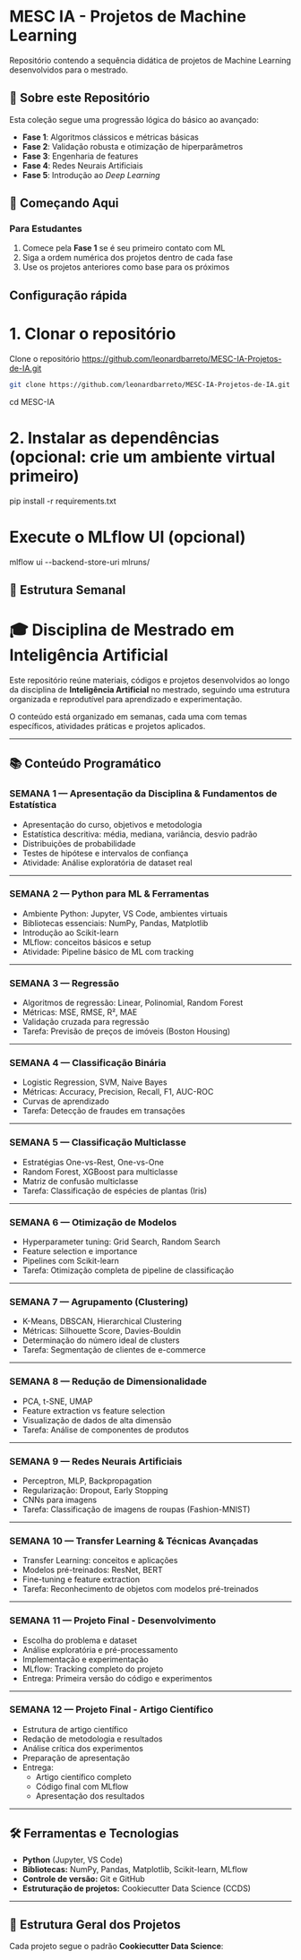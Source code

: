 # MESC IA - Projetos de Machine Learning

Repositório contendo a sequência didática de projetos de Machine Learning desenvolvidos para o mestrado.

## 🎯 Sobre este Repositório

Esta coleção segue uma progressão lógica do básico ao avançado:
- **Fase 1**: Algoritmos clássicos e métricas básicas
- **Fase 2**: Validação robusta e otimização de hiperparâmetros  
- **Fase 3**: Engenharia de features
- **Fase 4**: Redes Neurais Artificiais
- **Fase 5**: Introdução ao _Deep Learning_


## 🚀 Começando Aqui

### Para Estudantes
1. Comece pela **Fase 1** se é seu primeiro contato com ML
2. Siga a ordem numérica dos projetos dentro de cada fase
3. Use os projetos anteriores como base para os próximos

## Configuração rápida

# 1. Clonar o repositório 
Clone o repositório https://github.com/leonardbarreto/MESC-IA-Projetos-de-IA.git
```bash
git clone https://github.com/leonardbarreto/MESC-IA-Projetos-de-IA.git
```
cd MESC-IA

# 2. Instalar as dependências (opcional: crie um ambiente virtual primeiro)
pip install -r requirements.txt

# Execute o MLflow UI (opcional)
mlflow ui --backend-store-uri mlruns/

## 📅 Estrutura Semanal

# 🎓 Disciplina de Mestrado em Inteligência Artificial

Este repositório reúne materiais, códigos e projetos desenvolvidos ao longo da disciplina de **Inteligência Artificial** no mestrado, seguindo uma estrutura organizada e reprodutível para aprendizado e experimentação.

O conteúdo está organizado em semanas, cada uma com temas específicos, atividades práticas e projetos aplicados.

---

## 📚 Conteúdo Programático

### **SEMANA 1 — Apresentação da Disciplina & Fundamentos de Estatística**
- Apresentação do curso, objetivos e metodologia
- Estatística descritiva: média, mediana, variância, desvio padrão
- Distribuições de probabilidade
- Testes de hipótese e intervalos de confiança
- Atividade: Análise exploratória de dataset real

---

### **SEMANA 2 — Python para ML & Ferramentas**
- Ambiente Python: Jupyter, VS Code, ambientes virtuais
- Bibliotecas essenciais: NumPy, Pandas, Matplotlib
- Introdução ao Scikit-learn
- MLflow: conceitos básicos e setup
- Atividade: Pipeline básico de ML com tracking

---

### **SEMANA 3 — Regressão**
- Algoritmos de regressão: Linear, Polinomial, Random Forest
- Métricas: MSE, RMSE, R², MAE
- Validação cruzada para regressão
- Tarefa: Previsão de preços de imóveis (Boston Housing)

---

### **SEMANA 4 — Classificação Binária**
- Logistic Regression, SVM, Naive Bayes
- Métricas: Accuracy, Precision, Recall, F1, AUC-ROC
- Curvas de aprendizado
- Tarefa: Detecção de fraudes em transações

---

### **SEMANA 5 — Classificação Multiclasse**
- Estratégias One-vs-Rest, One-vs-One
- Random Forest, XGBoost para multiclasse
- Matriz de confusão multiclasse
- Tarefa: Classificação de espécies de plantas (Iris)

---

### **SEMANA 6 — Otimização de Modelos**
- Hyperparameter tuning: Grid Search, Random Search
- Feature selection e importance
- Pipelines com Scikit-learn
- Tarefa: Otimização completa de pipeline de classificação

---

### **SEMANA 7 — Agrupamento (Clustering)**
- K-Means, DBSCAN, Hierarchical Clustering
- Métricas: Silhouette Score, Davies-Bouldin
- Determinação do número ideal de clusters
- Tarefa: Segmentação de clientes de e-commerce

---

### **SEMANA 8 — Redução de Dimensionalidade**
- PCA, t-SNE, UMAP
- Feature extraction vs feature selection
- Visualização de dados de alta dimensão
- Tarefa: Análise de componentes de produtos

---

### **SEMANA 9 — Redes Neurais Artificiais**
- Perceptron, MLP, Backpropagation
- Regularização: Dropout, Early Stopping
- CNNs para imagens
- Tarefa: Classificação de imagens de roupas (Fashion-MNIST)

---

### **SEMANA 10 — Transfer Learning & Técnicas Avançadas**
- Transfer Learning: conceitos e aplicações
- Modelos pré-treinados: ResNet, BERT
- Fine-tuning e feature extraction
- Tarefa: Reconhecimento de objetos com modelos pré-treinados

---

### **SEMANA 11 — Projeto Final - Desenvolvimento**
- Escolha do problema e dataset
- Análise exploratória e pré-processamento
- Implementação e experimentação
- MLflow: Tracking completo do projeto
- Entrega: Primeira versão do código e experimentos

---

### **SEMANA 12 — Projeto Final - Artigo Científico**
- Estrutura de artigo científico
- Redação de metodologia e resultados
- Análise crítica dos experimentos
- Preparação de apresentação
- Entrega:
  - Artigo científico completo
  - Código final com MLflow
  - Apresentação dos resultados

---

## 🛠 Ferramentas e Tecnologias

- **Python** (Jupyter, VS Code)
- **Bibliotecas:** NumPy, Pandas, Matplotlib, Scikit-learn, MLflow
- **Controle de versão:** Git e GitHub
- **Estruturação de projetos:** Cookiecutter Data Science (CCDS)

---

## 📂 Estrutura Geral dos Projetos

Cada projeto segue o padrão **Cookiecutter Data Science**:

